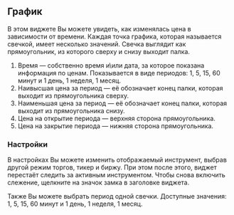 ## **График**
В этом виджете Вы можете увидеть, как изменялась цена в зависимости от времени. Каждая точка графика, которая называется свечкой, имеет несколько значений. Свечка выглядит как прямоугольник, из которого сверху и снизу выходит палка. 
1. Время — собственно время и\или дата, за которое показана информация по ценам. Показывается в виде периодов: 1, 5, 15, 60 минут и 1 день, 1 неделя, 1 месяц.
2. Наивысшая цена за период — её обозначает конец палки, которая выходит из прямоугольника сверху.
3. Наименьшая цена за период — её обозначает конец палки, которая выходит из прямоугольника снизу.
4. Цена на открытие периода — верхняя сторона прямоугольника.
5. Цена на закрытие периода — нижняя сторона прямоугольника.

### **Настройки**
В настройках Вы можете изменить отображаемый инструмент, выбрав другой режим торгов, тикер и биржу. При этом после этого, виджет перестаёт следить за активным инструментом. Чтобы снова включить слежение, щелкните на значок замка в заголовке виджета.

Также Вы можете выбрать период одной свечки. Доступные значения: 1, 5, 15, 60 минут и 1 день, 1 неделя, 1 месяц.

